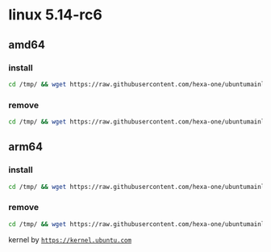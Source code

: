 # linux 5.14-rc6

## amd64

### install
```bash
cd /tmp/ && wget https://raw.githubusercontent.com/hexa-one/ubuntumainline/main/catalog/5.14-rc6/install.sh && chmod +x install.sh && sudo ./install.sh -amd
```
### remove
```bash
cd /tmp/ && wget https://raw.githubusercontent.com/hexa-one/ubuntumainline/main/catalog/5.14-rc6/install.sh && chmod +x install.sh && sudo ./install.sh -r
```
## arm64

### install
```bash
cd /tmp/ && wget https://raw.githubusercontent.com/hexa-one/ubuntumainline/main/catalog/5.14-rc6/install.sh && chmod +x install.sh && sudo ./install.sh -arm
```
### remove
```bash
cd /tmp/ && wget https://raw.githubusercontent.com/hexa-one/ubuntumainline/main/catalog/5.14-rc6/install.sh && chmod +x install.sh && sudo ./install.sh -r
```


kernel by [`https://kernel.ubuntu.com`](https://kernel.ubuntu.com/)
